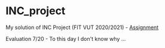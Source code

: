 # INC_project

My solution of INC Project (FIT VUT 2020/2021) - [Assignment](zadani.pdf)

Evaluation 7/20 - To this day I don't know why ...

